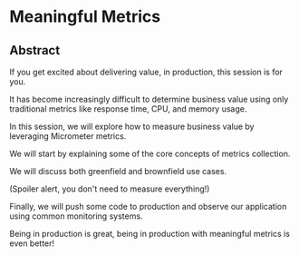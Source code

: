 #  Meaningful Metrics

##  Abstract

If you get excited about delivering value, in production, this session is for you.

It has become increasingly difficult to determine business value using only traditional metrics like response time, CPU, and memory usage.

In this session, we will explore how to measure business value by leveraging Micrometer metrics.

We will start by explaining some of the core concepts of metrics collection.

We will discuss both greenfield and brownfield use cases.

(Spoiler alert, you don't need to measure everything!)           

Finally, we will push some code to production and observe our application using common monitoring systems.

Being in production is great, being in production with meaningful metrics is even better!
